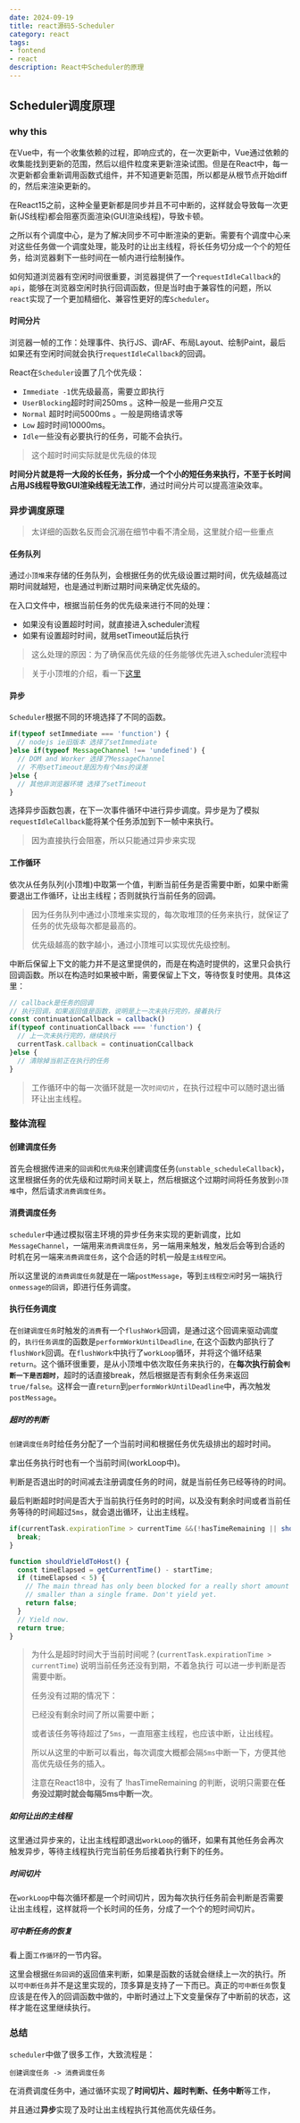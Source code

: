 ```yaml
---
date: 2024-09-19
title: react源码5-Scheduler
category: react
tags:
- fontend
- react
description: React中Scheduler的原理
---
```

## Scheduler调度原理

### why this

在Vue中，有一个收集依赖的过程，即响应式的，在一次更新中，Vue通过依赖的收集能找到更新的范围，然后以组件粒度来更新渲染试图。但是在React中，每一次更新都会重新调用函数式组件，并不知道更新范围，所以都是从根节点开始diff的，然后来渲染更新的。

在React15之前，这种全量更新都是同步并且不可中断的，这样就会导致每一次更新(JS线程)都会阻塞页面渲染(GUI渲染线程)，导致卡顿。

之所以有个调度中心，是为了解决同步不可中断渲染的更新。需要有个调度中心来对这些任务做一个调度处理，能及时的让出主线程，将长任务切分成一个个的短任务，给浏览器剩下一些时间在一帧内进行绘制操作。

如何知道浏览器有空闲时间很重要，浏览器提供了一个`requestIdleCallback`的`api`，能够在浏览器空闲时执行回调函数，但是当时由于兼容性的问题，所以`react`实现了一个更加精细化、兼容性更好的库`Scheduler`。

#### 时间分片

浏览器一帧的工作：处理事件、执行JS、调rAF、布局Layout、绘制Paint，最后如果还有空闲时间就会执行`requestIdleCallback`的回调。

React在`Scheduler`设置了几个优先级：

- `Immediate -1`优先级最高，需要立即执行
- `UserBlocking`超时时间250ms 。这种一般是一些用户交互
- `Normal` 超时时间5000ms 。一般是网络请求等
- `Low` 超时时间10000ms。
- `Idle`一些没有必要执行的任务，可能不会执行。

> 这个超时时间实际就是优先级的体现

**时间分片就是将一大段的长任务，拆分成一个个小的短任务来执行，不至于长时间占用JS线程导致GUI渲染线程无法工作**，通过时间分片可以提高渲染效率。

### 异步调度原理

> 太详细的函数名反而会沉溺在细节中看不清全局，这里就介绍一些重点

#### 任务队列

通过`小顶堆`来存储的任务队列，会根据任务的优先级设置过期时间，优先级越高过期时间就越短，也是通过判断过期时间来确定优先级的。

在入口文件中，根据当前任务的优先级来进行不同的处理：

- 如果没有设置超时时间，就直接进入scheduler流程
- 如果有设置超时时间，就用setTimeout延后执行

> 这么处理的原因：为了确保高优先级的任务能够优先进入scheduler流程中

> 关于小顶堆的介绍，看一下[这里](../../../dataStructures/非线性表/堆/堆.md)

#### 异步

`Scheduler`根据不同的环境选择了不同的函数。

```js
if(typeof setImmediate === 'function') {
  // nodejs ie旧版本 选择了setImmediate
}else if(typeof MessageChannel !== 'undefined') {
  // DOM and Worker 选择了MessageChannel
  // 不用setTimeout是因为有个4ms的误差
}else {
  // 其他非浏览器环境 选择了setTimeout
}
```

选择异步函数包裹，在下一次事件循环中进行异步调度。异步是为了模拟`requestIdleCallback`能将某个任务添加到下一帧中来执行。

> 因为直接执行会阻塞，所以只能通过异步来实现

#### 工作循环

依次从任务队列(小顶堆)中取第一个值，判断当前任务是否需要中断，如果中断需要退出工作循环，让出主线程；否则就执行当前任务的回调。

> 因为任务队列中通过小顶堆来实现的，每次取堆顶的任务来执行，就保证了任务的优先级每次都是最高的。
>
> 优先级越高的数字越小，通过小顶堆可以实现优先级控制。

中断后保留上下文的能力并不是这里提供的，而是在构造时提供的，这里只会执行回调函数。所以在构造时如果被中断，需要保留上下文，等待恢复时使用。具体这里：

```js
// callback是任务的回调
// 执行回调，如果返回值是函数，说明是上一次未执行完的，接着执行
const continuationCallback = callback()
if(typeof continuationCallback === 'function') {
  // 上一次未执行完的，继续执行
  currentTask.callback = continuationCcallback
}else {
  // 清除掉当前正在执行的任务
}
```

> 工作循环中的每一次循环就是一次`时间切片`，在执行过程中可以随时退出循环让出主线程。

### 整体流程

#### 创建调度任务

首先会根据传进来的`回调`和`优先级`来创建调度任务(`unstable_scheduleCallback`)， 这里根据任务的优先级和过期时间关联上，然后根据这个过期时间将任务放到`小顶堆`中，然后请求`消费调度任务`。

#### 消费调度任务

`scheduler`中通过模拟宿主环境的异步任务来实现的更新调度，比如`MessageChannel`，一端用来`消费调度任务`，另一端用来触发，触发后会等到合适的时机在另一端来`消费调度任务`，这个合适的时机一般是`主线程空闲`。

所以这里说的`消费调度任务`就是在一端`postMessage`，等到`主线程空闲`时另一端执行`onmessage的回调`，即进行任务调度。

#### 执行任务调度

在`创建调度任务`时触发的`消费`有一个`flushWork`回调，是通过这个回调来驱动调度的，`执行任务调度`的函数是`performWorkUntilDeadline`, 在这个函数内部执行了`flushWork`回调。在`flushWork`中执行了`workLoop`循环，并将这个循环结果`return`。这个循环很重要，是从小顶堆中依次取任务来执行的，在**每次执行前会`判断一下是否超时`**，超时的话直接break，然后根据是否有剩余任务来返回`true/false`。这样会一直`return`到`performWorkUntilDeadline`中，再次触发`postMessage`。

##### 超时的判断

`创建调度任务`时给任务分配了一个当前时间和根据任务优先级排出的超时时间。

拿出任务执行时也有一个当前时间(workLoop中)。

判断是否退出时的时间减去注册调度任务的时间，就是当前任务已经等待的时间。

最后判断超时时间是否大于当前执行任务时的时间，以及没有剩余时间或者当前任务等待的时间超过`5ms`，就会退出循环，让出主线程。

```js
if(currentTask.expirationTime > currentTime &&(!hasTimeRemaining || shouldYieldToHost())) {
  break;
}

function shouldYieldToHost() {
  const timeElapsed = getCurrentTime() - startTime;
  if (timeElapsed < 5) {
    // The main thread has only been blocked for a really short amount of time;
    // smaller than a single frame. Don't yield yet.
    return false;
  }
  // Yield now.
  return true;
}
```

> 为什么是超时时间大于当前时间呢？(`currentTask.expirationTime > currentTime`) 说明当前任务还没有到期，不着急执行 可以进一步判断是否需要中断。
>
> 任务没有过期的情况下：
>
> 已经没有剩余时间了所以需要中断；
>
> 或者该任务等待超过了`5ms`，一直阻塞主线程，也应该中断，让出线程。
>
> 所以从这里的中断可以看出，每次调度大概都会隔`5ms`中断一下，方便其他高优先级任务的插入。
>
> 注意在React18中，没有了 !hasTimeRemaining 的判断，说明只需要在**任务没过期时就会每隔5ms中断一次**。

##### 如何让出的主线程

这里通过异步来的，让出主线程即退出`workLoop`的循环，如果有其他任务会再次触发异步，等待主线程执行完当前任务后接着执行剩下的任务。

##### 时间切片

在`workLoop`中每次循环都是一个时间切片，因为每次执行任务前会判断是否需要让出主线程，这样就将一个长时间的任务，分成了一个个的短时间切片。

##### 可中断任务的恢复

看上面`工作循环`的一节内容。

这里会根据`任务回调`的返回值来判断，如果是函数的话就会继续上一次的执行。所以`可中断任务`并不是这里实现的，顶多算是支持了一下而已。真正的`可中断任务`恢复应该是在传入的回调函数中做的，中断时通过上下文变量保存了中断前的状态，这样才能在这里继续执行。

### 总结

`scheduler`中做了很多工作，大致流程是：

```
创建调度任务 -> 消费调度任务
```

在消费调度任务中，通过循环实现了**时间切片、超时判断、任务中断**等工作，

并且通过**异步**实现了及时让出主线程执行其他高优先级任务。

